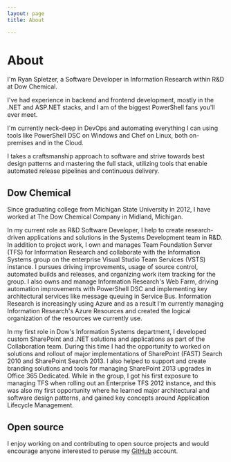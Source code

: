 ```yaml
---
layout: page
title: About

---
```


# About

I'm Ryan Spletzer, a Software Developer in Information Research within R&D at Dow Chemical.

I've had experience in backend and frontend development, mostly in the .NET and ASP.NET stacks, and I am of the biggest PowerShell fans you'll ever meet.

I'm currently neck-deep in DevOps and automating everything I can using tools like PowerShell DSC on Windows and Chef on Linux, both on-premises and in the Cloud.

I takes a craftsmanship approach to software and strive towards best design patterns and mastering the full stack, utilizing tools that enable automated release pipelines and continuous delivery.

## Dow Chemical

Since graduating college from Michigan State University in 2012, I have worked at The Dow Chemical Company in Midland, Michigan.

In my current role as R&D Software Developer, I help to create research-driven applications and solutions in the Systems Development team in R&D. In addition to project work, I own and manages Team Foundation Server (TFS) for Information Research and collaborate with the Information Systems group on the enterprise Visual Studio Team Services (VSTS) instance. I pursues driving improvements, usage of source control, automated builds and releases, and organizing work item tracking for the group. I also owns and manage Information Research's Web Farm, driving automation improvements with PowerShell DSC and implementing key architectural services like message queuing in Service Bus. Information Research is increasingly using Azure and as a result I'm currently managing Information Research's Azure Resources and created the logical organization of the resources we currently use.

In my first role in Dow's Information Systems department, I developed custom SharePoint and .NET solutions and applications as part of the Collaboration team. During this time I had the opportunity to worked on solutions and rollout of major implementations of SharePoint (FAST) Search 2010 and SharePoint Search 2013. I also helped to support and create branding solutions and tools for managing SharePoint 2013 upgrades in Office 365 Dedicated. While in the group, I got his first exposure to managing TFS when rolling out an Enterprise TFS 2012 instance, and this was also my first opportunity where he learned major architectural and software design patterns, and gained key concepts around Application Lifecycle Management.

## Open source

I enjoy working on and contributing to open source projects and would encourage anyone interested to peruse my [GitHub](https://github.com/ryanspletzer) account.
